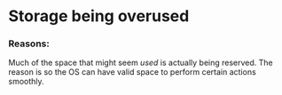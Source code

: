 # Storage being overused

### Reasons:
Much of the space that might seem *used* is actually being reserved. The reason is so the OS can have valid space to perform certain actions smoothly.
